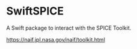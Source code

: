 # SwiftSPICE

A Swift package to interact with the SPICE Toolkit.

https://naif.jpl.nasa.gov/naif/toolkit.html
